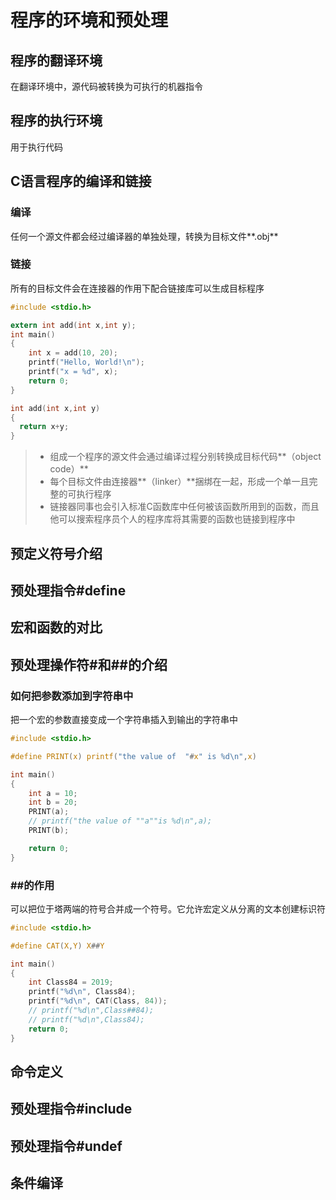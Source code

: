 # 程序的环境和预处理

## 程序的翻译环境

在翻译环境中，源代码被转换为可执行的机器指令

## 程序的执行环境

用于执行代码

## C语言程序的编译和链接

### 编译

任何一个源文件都会经过编译器的单独处理，转换为目标文件**.obj**

### 链接

所有的目标文件会在连接器的作用下配合链接库可以生成目标程序

```c
#include <stdio.h>

extern int add(int x,int y);
int main()
{
    int x = add(10, 20);
    printf("Hello, World!\n");
    printf("x = %d", x);
    return 0;
}
```

```c
int add(int x,int y)
{
  return x+y;
}
```

> - 组成一个程序的源文件会通过编译过程分别转换成目标代码**（object code）**
> - 每个目标文件由连接器**（linker）**捆绑在一起，形成一个单一且完整的可执行程序
> - 链接器同事也会引入标准C函数库中任何被该函数所用到的函数，而且他可以搜索程序员个人的程序库将其需要的函数也链接到程序中













## 预定义符号介绍







## 预处理指令#define

## 宏和函数的对比

## 预处理操作符#和##的介绍

### 如何把参数添加到字符串中

把一个宏的参数直接变成一个字符串插入到输出的字符串中

```c
#include <stdio.h>

#define PRINT(x) printf("the value of  "#x" is %d\n",x)

int main()
{
	int a = 10;
	int b = 20;
	PRINT(a);
	// printf("the value of ""a""is %d\n",a);
	PRINT(b);

	return 0;
}
```

### ##的作用

可以把位于塔两端的符号合并成一个符号。它允许宏定义从分离的文本创建标识符



```c
#include <stdio.h>

#define CAT(X,Y) X##Y

int main()
{
	int Class84 = 2019;
	printf("%d\n", Class84);
	printf("%d\n", CAT(Class, 84));
	// printf("%d\n",Class##84);
	// printf("%d\n",Class84);
	return 0;
}
```



## 命令定义







## 预处理指令#include





## 预处理指令#undef







## 条件编译